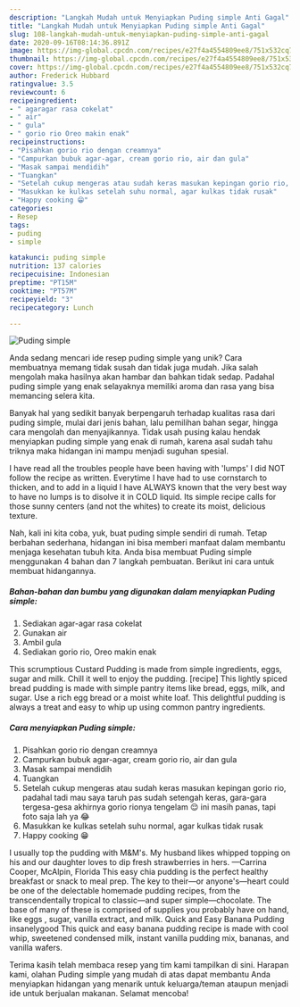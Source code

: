```yaml
---
description: "Langkah Mudah untuk Menyiapkan Puding simple Anti Gagal"
title: "Langkah Mudah untuk Menyiapkan Puding simple Anti Gagal"
slug: 108-langkah-mudah-untuk-menyiapkan-puding-simple-anti-gagal
date: 2020-09-16T08:14:36.891Z
image: https://img-global.cpcdn.com/recipes/e27f4a4554809ee8/751x532cq70/puding-simple-foto-resep-utama.jpg
thumbnail: https://img-global.cpcdn.com/recipes/e27f4a4554809ee8/751x532cq70/puding-simple-foto-resep-utama.jpg
cover: https://img-global.cpcdn.com/recipes/e27f4a4554809ee8/751x532cq70/puding-simple-foto-resep-utama.jpg
author: Frederick Hubbard
ratingvalue: 3.5
reviewcount: 6
recipeingredient:
- " agaragar rasa cokelat"
- " air"
- " gula"
- " gorio rio Oreo makin enak"
recipeinstructions:
- "Pisahkan gorio rio dengan creamnya"
- "Campurkan bubuk agar-agar, cream gorio rio, air dan gula"
- "Masak sampai mendidih"
- "Tuangkan"
- "Setelah cukup mengeras atau sudah keras masukan kepingan gorio rio, padahal tadi mau saya taruh pas sudah setengah keras, gara-gara tergesa-gesa akhirnya gorio rionya tengelam 😌 ini masih panas, tapi foto saja lah ya 😂"
- "Masukkan ke kulkas setelah suhu normal, agar kulkas tidak rusak"
- "Happy cooking 😁"
categories:
- Resep
tags:
- puding
- simple

katakunci: puding simple 
nutrition: 137 calories
recipecuisine: Indonesian
preptime: "PT15M"
cooktime: "PT57M"
recipeyield: "3"
recipecategory: Lunch

---
```



![Puding simple](https://img-global.cpcdn.com/recipes/e27f4a4554809ee8/751x532cq70/puding-simple-foto-resep-utama.jpg)

Anda sedang mencari ide resep puding simple yang unik? Cara membuatnya memang tidak susah dan tidak juga mudah. Jika salah mengolah maka hasilnya akan hambar dan bahkan tidak sedap. Padahal puding simple yang enak selayaknya memiliki aroma dan rasa yang bisa memancing selera kita.

Banyak hal yang sedikit banyak berpengaruh terhadap kualitas rasa dari puding simple, mulai dari jenis bahan, lalu pemilihan bahan segar, hingga cara mengolah dan menyajikannya. Tidak usah pusing kalau hendak menyiapkan puding simple yang enak di rumah, karena asal sudah tahu triknya maka hidangan ini mampu menjadi suguhan spesial.

I have read all the troubles people have been having with &#39;lumps&#39; I did NOT follow the recipe as written. Everytime I have had to use cornstarch to thicken, and to add in a liquid I have ALWAYS known that the very best way to have no lumps is to disolve it in COLD liquid. Its simple recipe calls for those sunny centers (and not the whites) to create its moist, delicious texture.


Nah, kali ini kita coba, yuk, buat puding simple sendiri di rumah. Tetap berbahan sederhana, hidangan ini bisa memberi manfaat dalam membantu menjaga kesehatan tubuh kita. Anda bisa membuat Puding simple menggunakan 4 bahan dan 7 langkah pembuatan. Berikut ini cara untuk membuat hidangannya.

<!--inarticleads1-->

##### Bahan-bahan dan bumbu yang digunakan dalam menyiapkan Puding simple:

1. Sediakan  agar-agar rasa cokelat
1. Gunakan  air
1. Ambil  gula
1. Sediakan  gorio rio, Oreo makin enak


This scrumptious Custard Pudding is made from simple ingredients, eggs, sugar and milk. Chill it well to enjoy the pudding. [recipe] This lightly spiced bread pudding is made with simple pantry items like bread, eggs, milk, and sugar. Use a rich egg bread or a moist white loaf. This delightful pudding is always a treat and easy to whip up using common pantry ingredients. 

<!--inarticleads2-->

##### Cara menyiapkan Puding simple:

1. Pisahkan gorio rio dengan creamnya
1. Campurkan bubuk agar-agar, cream gorio rio, air dan gula
1. Masak sampai mendidih
1. Tuangkan
1. Setelah cukup mengeras atau sudah keras masukan kepingan gorio rio, padahal tadi mau saya taruh pas sudah setengah keras, gara-gara tergesa-gesa akhirnya gorio rionya tengelam 😌 ini masih panas, tapi foto saja lah ya 😂
1. Masukkan ke kulkas setelah suhu normal, agar kulkas tidak rusak
1. Happy cooking 😁


I usually top the pudding with M&amp;M&#39;s. My husband likes whipped topping on his and our daughter loves to dip fresh strawberries in hers. —Carrina Cooper, McAlpin, Florida This easy chia pudding is the perfect healthy breakfast or snack to meal prep. The key to their—or anyone&#39;s—heart could be one of the delectable homemade pudding recipes, from the transcendentally tropical to classic—and super simple—chocolate. The base of many of these is comprised of supplies you probably have on hand, like eggs , sugar, vanilla extract, and milk. Quick and Easy Banana Pudding insanelygood This quick and easy banana pudding recipe is made with cool whip, sweetened condensed milk, instant vanilla pudding mix, bananas, and vanilla wafers. 

Terima kasih telah membaca resep yang tim kami tampilkan di sini. Harapan kami, olahan Puding simple yang mudah di atas dapat membantu Anda menyiapkan hidangan yang menarik untuk keluarga/teman ataupun menjadi ide untuk berjualan makanan. Selamat mencoba!
